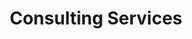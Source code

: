 ---
title: "Consulting Services"
description: "One-to-One calls to help you understand who and where your customers are, how to connect with them and what you should focus on to achieve your goals."
icon: "handshake"
eleventyExcludeFromCollections: false
excludeFromSitemap: false
directURL: "https://georgemc.net/consulting/"
---